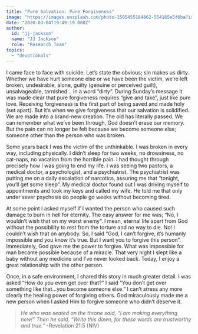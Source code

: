 ```yaml
---
title: "Pure Salvation: Pure Forgiveness"
image: "https://images.unsplash.com/photo-1505455184862-554165e5f6ba?ixlib=rb-1.2.1&q=85&fm=jpg&crop=entropy&cs=srgb&ixid=eyJhcHBfaWQiOjk2NjF9"
date: "2020-03-04T19:49:19.000Z"
author:
  id: "jj-jackson"
  name: "JJ Jackson"
  role: "Research Team"
topics:
  - "devotionals"
---
```

I came face to face with suicide.  Let’s state the obvious; sin makes us dirty.  Whether we have hurt someone else or we have been the victim, we’re left broken, undesirable, alone, guilty (genuine or perceived guilt), unsalvageable, tarnished… in a word “dirty”.  During Sunday’s message it was made clear that pure forgiveness requires “give and take”, just like pure love.  Receiving forgiveness is the first part of being saved and made holy (set apart).  But it’s when we give forgiveness that our salvation is solidified.  We are made into a brand-new creation.  The old has literally passed.  We can remember what we’ve been through, God doesn’t erase our memory.  But the pain can no longer be felt because we become someone else; someone other than the person who was broken.

Some years back I was the victim of the unthinkable.  I was broken in every way, including physically.  I didn’t sleep for two weeks, no drowsiness, no cat-naps, no vacation from the horrible pain.  I had thought through precisely how I was going to end my life.  I was seeing two pastors, a medical doctor, a psychologist, and a psychiatrist.  The psychiatrist was putting me on a daily escalation of narcotics, assuring me that “tonight, you’ll get some sleep”.  My medical doctor found out I was driving myself to appointments and took my keys and called my wife.  He told me that only under sever psychosis do people go weeks without becoming tired.

At some point I asked myself if I wanted the person who caused such damage to burn in hell for eternity.  The easy answer for me was; “No, I wouldn’t wish that on my worst enemy”.  I mean, eternal life apart from God without the possibility to rest from the torture and no way to die.  No! I couldn’t wish that on anybody.   So, I said “God, I can’t forgive, it’s humanly impossible and you know it’s true.  But I want you to forgive this person”.  Immediately, God gave me the power to forgive.  What was impossible for man became possible because of a miracle.  That very night I slept like a baby without any medicine and I’ve never looked back.  Today, I enjoy a great relationship with the other person.

Once, in a safe environment, I shared this story in much greater detail.  I was asked “How do you even get over that?”  I said “You don’t get over something like that…you become someone else.”  I can’t stress any more clearly the healing power of forgiving others.  God miraculously made me a new person when I asked Him to forgive someone who didn’t deserve it.

> _He who was seated on the throne said, “I am making everything new!” Then he said, “Write this down, for these words are trustworthy and true.”_ -Revelation 21:5 (NIV)
